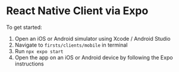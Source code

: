 # React Native Client via Expo

To get started:
1. Open an iOS or Android simulator using Xcode / Android Studio
2. Navigate to `firsts/clients/mobile` in terminal
3. Run `npx expo start`
4. Open the app on an iOS or Android device by following the Expo instructions
